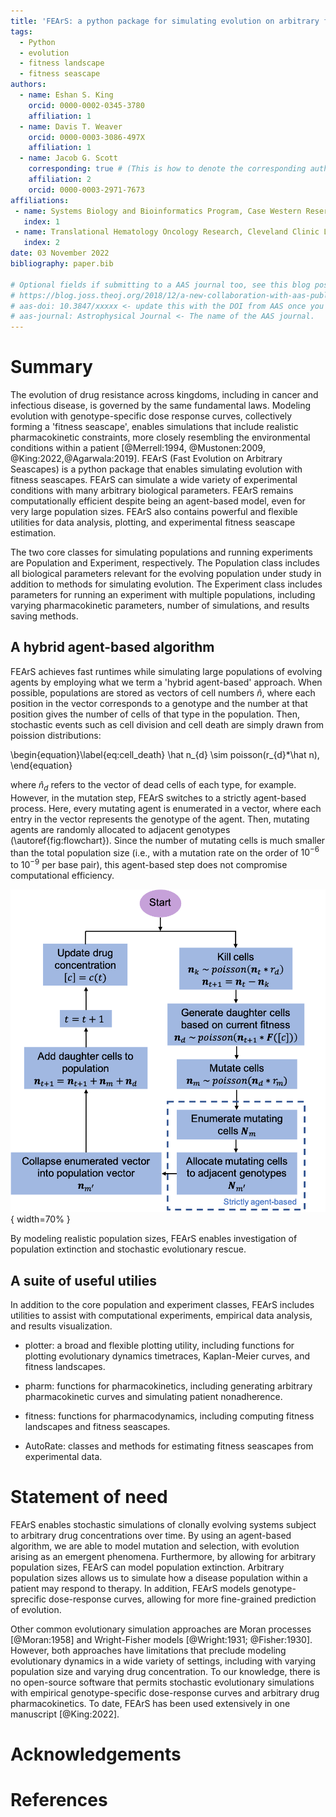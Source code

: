```yaml
---
title: 'FEArS: a python package for simulating evolution on arbitrary fitness seascapes'
tags:
  - Python
  - evolution
  - fitness landscape
  - fitness seascape
authors:
  - name: Eshan S. King
    orcid: 0000-0002-0345-3780
    affiliation: 1
  - name: Davis T. Weaver
    orcid: 0000-0003-3086-497X
    affiliation: 1
  - name: Jacob G. Scott
    corresponding: true # (This is how to denote the corresponding author)
    affiliation: 2
    orcid: 0000-0003-2971-7673
affiliations:
 - name: Systems Biology and Bioinformatics Program, Case Western Reserve University School of Medicine, USA
   index: 1
 - name: Translational Hematology Oncology Research, Cleveland Clinic Lerner Research Institute, USA
   index: 2
date: 03 November 2022
bibliography: paper.bib

# Optional fields if submitting to a AAS journal too, see this blog post:
# https://blog.joss.theoj.org/2018/12/a-new-collaboration-with-aas-publishing
# aas-doi: 10.3847/xxxxx <- update this with the DOI from AAS once you know it.
# aas-journal: Astrophysical Journal <- The name of the AAS journal.
---
```


# Summary

The evolution of drug resistance across kingdoms, including in cancer and 
infectious disease, is governed by the same fundamental laws. Modeling 
evolution with genotype-specific dose response curves, collectively forming a
'fitness seascape', enables simulations that include realistic pharmacokinetic 
constraints, more closely resembling the environmental conditions within a 
patient [@Merrell:1994, @Mustonen:2009, @King:2022,@Agarwala:2019]. FEArS (Fast Evolution on Arbitrary Seascapes) is a python package
that enables simulating evolution with fitness seascapes. FEArS can simulate a 
wide variety of experimental conditions with many arbitrary biological 
parameters. FEArS remains computationally efficient despite being an 
agent-based model, even for very large population sizes. FEArS also contains 
powerful and flexible utilities for data analysis, plotting, and experimental
fitness seascape estimation. 

The two core classes for simulating populations and running experiments are 
Population and Experiment, respectively. The Population class includes all
biological parameters relevant for the evolving population under study in 
addition to methods for simulating evolution. The Experiment class includes
parameters for running an experiment with multiple populations, including 
varying pharmacokinetic parameters, number of simulations, and results saving
methods.

## A hybrid agent-based algorithm

FEArS achieves fast runtimes while simulating large populations of evolving
agents by employing what we term a 'hybrid agent-based' approach. When 
possible, populations are stored as vectors of cell numbers $\hat n$, where each 
position in the vector corresponds to a genotype and the number at that 
position gives the number of cells of that type in the population. Then, 
stochastic events such as cell division and cell death are simply drawn from 
poission distributions:

\begin{equation}\label{eq:cell_death}
  \hat n_{d} \sim poisson(r_{d}*\hat n),
\end{equation}

where $\hat n_{d}$ refers to the vector of dead cells of each type, for example.
However, in the mutation step, FEArS switches to a strictly agent-based process.
Here, every mutating agent is enumerated in a vector, where each entry in the 
vector represents the genotype of the agent. Then, mutating agents are randomly
allocated to adjacent genotypes (\autoref{fig:flowchart}). Since the number
of mutating cells is much smaller than the total population size (i.e., with a 
mutation rate on the order of $10^{-6}$ to $10^{-9}$ per base pair), this 
agent-based step does not compromise computational efficiency.

![FEArS algorithm flow chart. The blue dashed box indicates the portion of the algorithm that is strictly agent-based.\label{fig:flowchart}](fears_flow_chart.png){ width=70% }

By modeling realistic population sizes, FEArS enables investigation of 
population extinction and stochastic evolutionary rescue.

## A suite of useful utilies

In addition to the core population and experiment classes, FEArS includes 
utilities to assist with computational experiments, empirical data analysis, 
and results visualization.

- plotter: a broad and flexible plotting utility, including functions for plotting
evolutionary dynamics timetraces, Kaplan-Meier curves, and fitness landscapes.

- pharm: functions for pharmacokinetics, including generating arbitrary 
pharmacokinetic curves and simulating patient nonadherence.

- fitness: functions for pharmacodynamics, including computing fitness landscapes
and fitness seascapes.

- AutoRate: classes and methods for estimating fitness seascapes from 
experimental data.

# Statement of need

FEArS enables stochastic simulations of clonally evolving systems 
subject to arbitrary drug concentrations over time. By using an agent-based
algorithm, we are able to model mutation and selection, with evolution arising 
as an emergent phenomena. Furthermore, by allowing for arbitrary population 
sizes, FEArS can model population extinction. Arbitrary population sizes allows
us to simulate how a disease population within a patient may respond to 
therapy. In addition, FEArS models genotype-sprecific dose-response curves, 
allowing for more fine-grained prediction of evolution.

Other common evolutionary simulation approaches are Moran processes [@Moran:1958] 
and Wright-Fisher models [@Wright:1931; @Fisher:1930]. However, both 
approaches have limitations that preclude modeling evolutionary dynamics in a
wide variety of settings, including with varying population size and varying drug concentration. 
To our knowledge, there is no open-source software that permits stochastic 
evolutionary simulations with empirical genotype-specific dose-response curves 
and arbitrary drug pharmacokinetics. To date, FEArS has been used extensively 
in one manuscript [@King:2022].

# Acknowledgements

<!-- We acknowledge contributions from Brigitta Sipocz, Syrtis Major, and Semyeong
Oh, and support from Kathryn Johnston during the genesis of this project. -->

# References